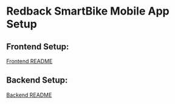# Redback SmartBike Mobile App Setup

## Frontend Setup:
[Frontend README](app/README.md)

## Backend Setup:
[Backend README](app_Backend/README.md)
